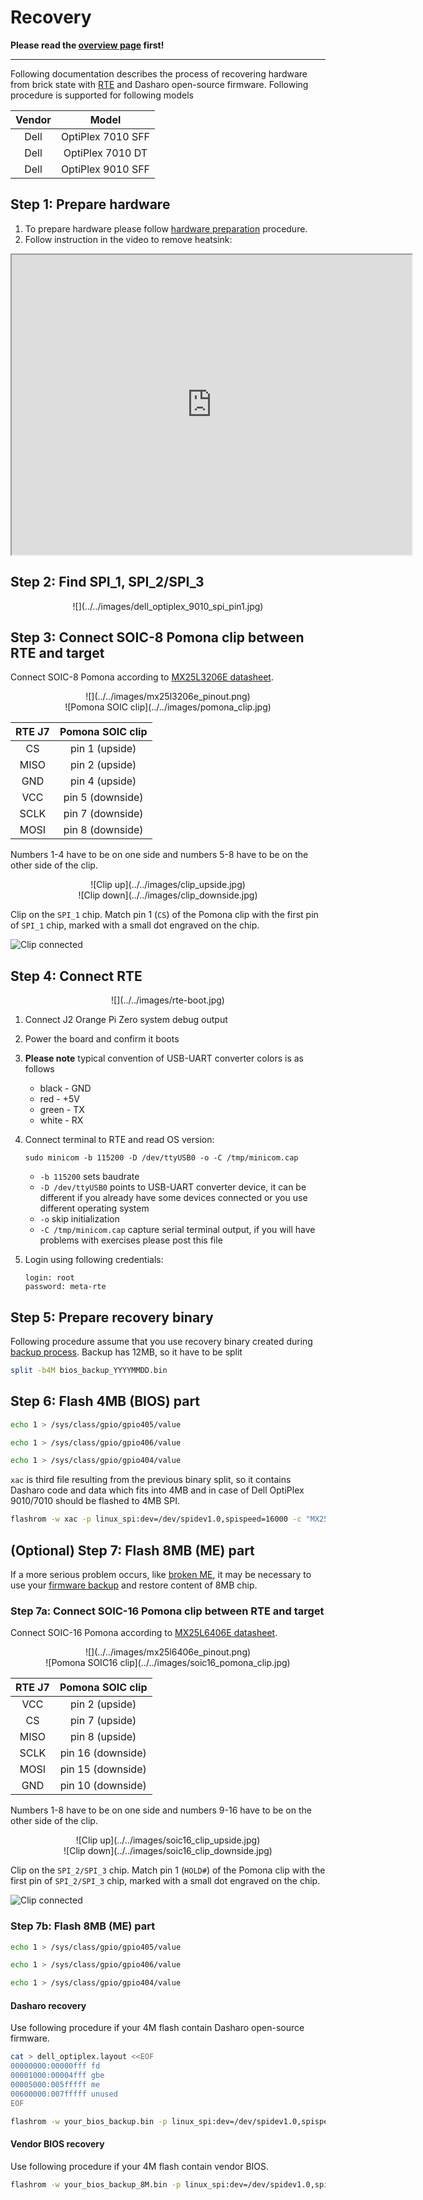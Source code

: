 # Recovery

**Please read the [overview page](overview.md) first!**

---

Following documentation describes the process of recovering hardware from brick
state with [RTE](../../../transparent-validation/rte/introduction/) and Dasharo
open-source firmware. Following procedure is supported for following models

<center>

| Vendor | Model |
:-------:|:-----:|
|Dell    | OptiPlex 7010 SFF |
|Dell    | OptiPlex 7010 DT |
|Dell    | OptiPlex 9010 SFF |

</center>

## Step 1: Prepare hardware

1. To prepare hardware please follow [hardware preparation](../initial-deployment/#hardware-preparation)
   procedure.
2. Follow instruction in the video to remove heatsink:

<center>
<iframe width="640" height="480" src="http://www.youtube.com/embed/TiUSTo-XwPo">
</iframe>
</center>

## Step 2: Find SPI_1, SPI_2/SPI_3

<center>
![](../../images/dell_optiplex_9010_spi_pin1.jpg)
</center>

## Step 3: Connect SOIC-8 Pomona clip between RTE and target

Connect SOIC-8 Pomona according to
[MX25L3206E datasheet](https://www.macronix.com/Lists/Datasheet/Attachments/8616/MX25L3206E,%203V,%2032Mb,%20v1.5.pdf).

<center>
![](../../images/mx25l3206e_pinout.png)
</center>

<center>
 ![Pomona SOIC clip](../../images/pomona_clip.jpg)
</center>

<center>

 | RTE J7                                 | Pomona SOIC clip  |
 |:--------------------------------------:|:-----------------:|
 | CS                                     | pin 1 (upside)    |
 | MISO                                   | pin 2 (upside)    |
 | GND                                    | pin 4 (upside)    |
 | VCC                                    | pin 5 (downside)  |
 | SCLK                                   | pin 7 (downside)  |
 | MOSI                                   | pin 8 (downside)  |

</center>

Numbers 1-4 have to be on one side and numbers 5-8 have to be on the other side
of the clip.

<center>
![Clip up](../../images/clip_upside.jpg)
</center>

<center>
![Clip down](../../images/clip_downside.jpg)
</center>

Clip on the `SPI_1` chip. Match pin 1 (`CS`) of the Pomona clip with the first
pin of `SPI_1` chip, marked with a small dot engraved on the chip.

![Clip connected](../../images/clip_connected.jpg)

## Step 4: Connect RTE

<center>
![](../../images/rte-boot.jpg)
</center>

1. Connect J2 Orange Pi Zero system debug output
1. Power the board and confirm it boots
1. **Please note** typical convention of USB-UART converter colors is as follows
    - black - GND
    - red - +5V
    - green - TX
    - white - RX
1. Connect terminal to RTE and read OS version:

    ```shell
    sudo minicom -b 115200 -D /dev/ttyUSB0 -o -C /tmp/minicom.cap
    ```

    - `-b 115200` sets baudrate
    - `-D /dev/ttyUSB0` points to USB-UART converter device, it can be
      different if you already have some devices connected or you use different
      operating system
    - `-o` skip initialization
    - `-C /tmp/minicom.cap` capture serial terminal output, if you will have
      problems with exercises please post this file
1. Login using following credentials:

    ```shell
    login: root
    password: meta-rte
    ```

## Step 5: Prepare recovery binary

Following procedure assume that you use recovery binary created during [backup
process](../../..//osf-trivia-list/deployment/#how-to-use-flashrom-to-backup-vendor-bios).
Backup has 12MB, so it have to be split

```bash
split -b4M bios_backup_YYYYMMDD.bin
```

## Step 6: Flash 4MB (BIOS) part

```bash
echo 1 > /sys/class/gpio/gpio405/value
```

```bash
echo 1 > /sys/class/gpio/gpio406/value
```

```bash
echo 1 > /sys/class/gpio/gpio404/value
```

`xac` is third file resulting from the previous binary split, so it contains
Dasharo code and data which fits into 4MB and in case of Dell OptiPlex
9010/7010 should be flashed to 4MB SPI.

```bash
flashrom -w xac -p linux_spi:dev=/dev/spidev1.0,spispeed=16000 -c "MX25L3205D/MX25L3208D"
```

## (Optional) Step 7: Flash 8MB (ME) part

If a more serious problem occurs, like
[broken ME](../faq/#cpu-was-replace-warm-reset-required-loop),
it may be necessary to use your
[firmware backup](../initial-deployment/#bios-backup)
and restore content of 8MB chip.

### Step 7a: Connect SOIC-16 Pomona clip between RTE and target

Connect SOIC-16 Pomona according to
[MX25L6406E datasheet](https://www.digikey.ch/htmldatasheets/production/980657/0/0/1/MX25L6406E.pdf).

<center>
![](../../images/mx25l6406e_pinout.png)
</center>

<center>
 ![Pomona SOIC16 clip](../../images/soic16_pomona_clip.jpg)
</center>

<center>

 | RTE J7                                 | Pomona SOIC clip  |
 |:--------------------------------------:|:-----------------:|
 | VCC                                    | pin 2 (upside)    |
 | CS                                     | pin 7 (upside)    |
 | MISO                                   | pin 8 (upside)    |
 | SCLK                                   | pin 16 (downside) |
 | MOSI                                   | pin 15 (downside) |
 | GND                                    | pin 10 (downside) |

</center>

Numbers 1-8 have to be on one side and numbers 9-16 have to be on the other
side of the clip.

<center>
![Clip up](../../images/soic16_clip_upside.jpg)
</center>

<center>
![Clip down](../../images/soic16_clip_downside.jpg)
</center>

Clip on the `SPI_2/SPI_3` chip. Match pin 1 (`HOLD#`) of the Pomona clip with
the first pin of `SPI_2/SPI_3` chip, marked with a small dot engraved on the
chip.

![Clip connected](../../images/soic16_clip_connected.jpg)

### Step 7b: Flash 8MB (ME) part

```bash
echo 1 > /sys/class/gpio/gpio405/value
```

```bash
echo 1 > /sys/class/gpio/gpio406/value
```

```bash
echo 1 > /sys/class/gpio/gpio404/value
```

#### Dasharo recovery

Use following procedure if your 4M flash contain Dasharo open-source firmware.

```bash
cat > dell_optiplex.layout <<EOF
00000000:00000fff fd
00001000:00004fff gbe
00005000:005fffff me
00600000:007fffff unused
EOF
```

```bash
flashrom -w your_bios_backup.bin -p linux_spi:dev=/dev/spidev1.0,spispeed=16000 -c "MX25L6406E/MX25L6408E" -i fd -i me --layout dell_optiplex.layout
```

#### Vendor BIOS recovery

Use following procedure if your 4M flash contain vendor BIOS.

```bash
flashrom -w your_bios_backup_8M.bin -p linux_spi:dev=/dev/spidev1.0,spispeed=16000 -c "MX25L6406E/MX25L6408E"
```
